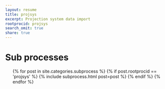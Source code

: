 ```yaml
---
layout: resume
title: projsys
excerpt: Projection system data import
rootprocid: projsys
search_omit: true
share: true
---
```


<h1 class='foot-description'>Sub processes</h1>
<ul class='post-list'>
{% for post in site.categories.subprocess %}
  {% if post.rootprocid == 'projsys' %}
    {% include subprocess.html post=post %}
  {% endif %}
{% endfor %}
</ul>
